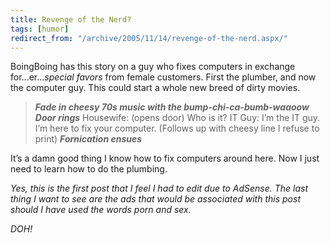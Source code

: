 ```yaml
---
title: Revenge of the Nerd?
tags: [humor]
redirect_from: "/archive/2005/11/14/revenge-of-the-nerd.aspx/"
---
```


BoingBoing has this story on a guy who fixes computers in exchange
for...er...*special favors* from female customers. First the plumber,
and now the computer guy. This could start a whole new breed of dirty
movies.

> ***Fade in cheesy 70s music with the bump-chi-ca-bumb-waaoow***
>  ***Door rings***
>  Housewife: (opens door) Who is it?
>  IT Guy: I’m the IT guy. I’m here to fix your computer. (Follows up
> with cheesy line I refuse to print)
>  ***Fornication ensues***

It’s a damn good thing I know how to fix computers around here. Now I
just need to learn how to do the plumbing.

*Yes, this is the first post that I feel I had to edit due to AdSense.
The last thing I want to see are the ads that would be associated with
this post should I have used the words porn and sex.*

*DOH!*

